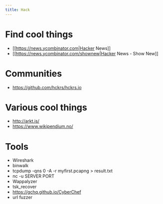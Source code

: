 ```yaml
---
title: Hack
---
```


#  Find cool things 
* [[https://news.ycombinator.com|Hacker News]]
* [[https://news.ycombinator.com/shownew|Hacker News - Show New]]

#  Communities 
* https://github.com/hckrs/hckrs.io

#  Various cool things 
* http://arkt.is/
* https://www.wikipendium.no/

# Tools
* Wireshark
* binwalk
* tcpdump -qns 0 -A -r  myfirst.pcapng > result.txt
* nc -u SERVER PORT
* Wappalyzer
* tsk_recover
* https://gchq.github.io/CyberChef
* url fuzzer
